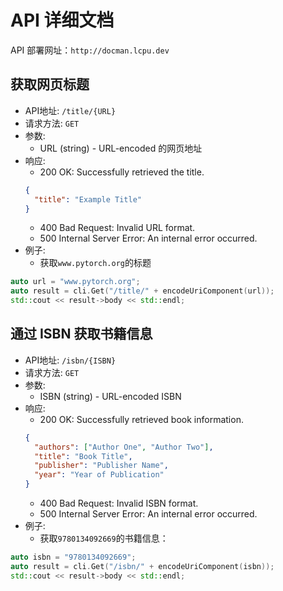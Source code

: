 # API 详细文档

API 部署网址：`http://docman.lcpu.dev`

## 获取网页标题

- API地址: `/title/{URL}`
- 请求方法: `GET`
- 参数:
 	- URL (string) - URL-encoded 的网页地址
 - 响应:
	- 200 OK: Successfully retrieved the title.
	```json
	{
	  "title": "Example Title"
	}
	```
 	- 400 Bad Request: Invalid URL format.
  	- 500 Internal Server Error: An internal error occurred.
- 例子:
	- 获取`www.pytorch.org`的标题
```c++
auto url = "www.pytorch.org";
auto result = cli.Get("/title/" + encodeUriComponent(url));
std::cout << result->body << std::endl;
```

## 通过 ISBN 获取书籍信息

- API地址: `/isbn/{ISBN}`
- 请求方法: `GET`
- 参数:
	- ISBN (string) - URL-encoded ISBN
- 响应:
	- 200 OK: Successfully retrieved book information.
	```json
	{
	  "authors": ["Author One", "Author Two"],
	  "title": "Book Title",
	  "publisher": "Publisher Name",
	  "year": "Year of Publication"
	}
	```
	- 400 Bad Request: Invalid ISBN format.
	- 500 Internal Server Error: An internal error occurred.
- 例子:
	- 获取`9780134092669`的书籍信息：
```c++
auto isbn = "9780134092669";
auto result = cli.Get("/isbn/" + encodeUriComponent(isbn));
std::cout << result->body << std::endl;
```	